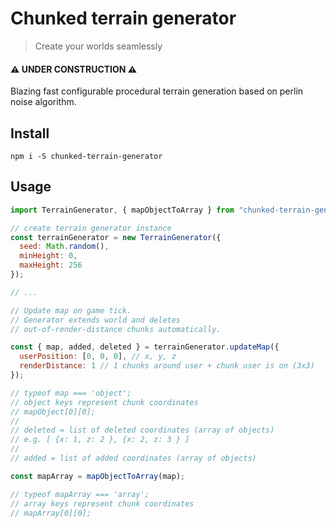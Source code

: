 # Chunked terrain generator

> Create your worlds seamlessly

#### ⚠️ **UNDER CONSTRUCTION** ⚠️

Blazing fast configurable procedural terrain generation based on perlin noise algorithm.

## Install

`npm i -S chunked-terrain-generator`

## Usage

```javascript
import TerrainGenerator, { mapObjectToArray } from "chunked-terrain-generator";

// create terrain generator instance
const terrainGenerator = new TerrainGenerator({
  seed: Math.random(),
  minHeight: 0,
  maxHeight: 256
});

// ...

// Update map on game tick.
// Generator extends world and deletes
// out-of-render-distance chunks automatically.

const { map, added, deleted } = terrainGenerator.updateMap({
  userPosition: [0, 0, 0], // x, y, z
  renderDistance: 1 // 1 chunks around user + chunk user is on (3x3)
});

// typeof map === 'object';
// object keys represent chunk coordinates
// mapObject[0][0];
//
// deleted = list of deleted coordinates (array of objects)
// e.g. [ {x: 1, z: 2 }, {x: 2, z: 3 } ]
//
// added = list of added coordinates (array of objects)

const mapArray = mapObjectToArray(map);

// typeof mapArray === 'array';
// array keys represent chunk coordinates
// mapArray[0][0];
```
